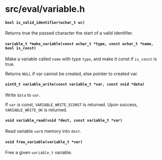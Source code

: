 # src/eval/variable.h

#### `bool is_valid_identifier(wchar_t wc)`
Returns true the passed character the start of a valid identifier.

#### `variable_t *make_variable(const wchar_t *type, const wchar_t *name, bool is_const)`
Make a variable called `name` with type `type`, and make it const if `is_const` is true.

Returns `NULL` if var cannot be created, else pointer to created var.

#### `uint8_t variable_write(const variable_t *var, const void *data)`
Write `data` to `var`.

If `var` is const, `VARIABLE_WRITE_ECONST` is returned.
Upon success, `VARIABLE_WRITE_OK` is returned.

#### `void variable_read(void *dest, const variable_t *var)`
Read variable `var`s memory into `dest`.

#### `void free_variable(variable_t *var)`
Free a given `variable_t` variable.

